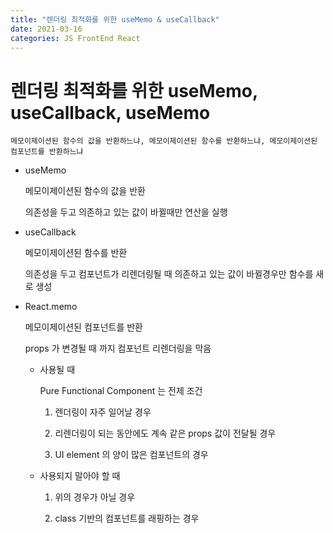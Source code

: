 ```yaml
---
title: "렌더링 최적화를 위한 useMemo & useCallback"
date: 2021-03-16
categories: JS FrontEnd React
---
```


# 렌더링 최적화를 위한 useMemo, useCallback, useMemo

    메모이제이션된 함수의 값을 반환하느냐, 메모이제이션된 함수를 반환하느냐, 메모이제이션된 컴포넌트를 반환하느냐

- useMemo

  메모이제이션된 함수의 값을 반환

  의존성을 두고 의존하고 있는 값이 바뀔때만 연산을 실행

- useCallback

  메모이제이션된 함수를 반환

  의존성을 두고 컴포넌트가 리렌더링될 때 의존하고 있는 값이 바뀔경우만 함수를 새로 생성

- React.memo

  메모이제이션된 컴포넌트를 반환

  props 가 변경될 때 까지 컴포넌트 리렌더링을 막음

  - 사용될 때

    Pure Functional Component 는 전제 조건

    1. 렌더링이 자주 일어날 경우

    2. 리렌더링이 되는 동안에도 계속 같은 props 값이 전달될 경우

    3. UI element 의 양이 많은 컴포넌트의 경우

  - 사용되지 말아야 할 때

    1. 위의 경우가 아닐 경우

    2. class 기반의 컴포넌트를 래핑하는 경우
